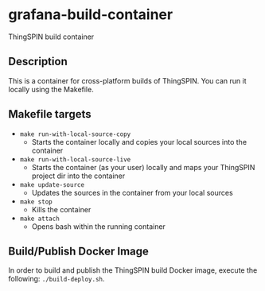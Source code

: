 # grafana-build-container
ThingSPIN build container

## Description

This is a container for cross-platform builds of ThingSPIN. You can run it locally using the Makefile.

## Makefile targets

* `make run-with-local-source-copy`
  - Starts the container locally and copies your local sources into the container
* `make run-with-local-source-live`
  - Starts the container (as your user) locally and maps your ThingSPIN project dir into the container
* `make update-source`
  - Updates the sources in the container from your local sources
* `make stop`
  - Kills the container
* `make attach`
  - Opens bash within the running container

## Build/Publish Docker Image
In order to build and publish the ThingSPIN build Docker image, execute the following:
`./build-deploy.sh`.

